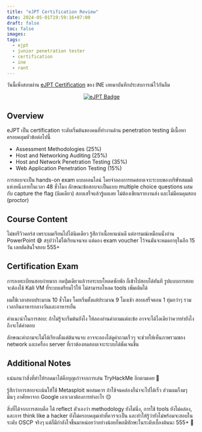 ```yaml
---
title: "eJPT Certification Review"
date: 2024-05-01T19:59:16+07:00
draft: false
toc: false
images:
tags:
  - ejpt
  - junior penetration tester
  - certification
  - ine
  - rant
---
```


วันนี้เพิ่งสอบผ่าน [eJPT Certification](https://security.ine.com/certifications/ejpt-certification/) ของ INE เลยมาบันทึกประสบการณ์ไว้กันลืม

<div align="center">
  <a href="https://certs.ine.com/843e15e9-e284-472b-830b-71ed44616ee6" target="_blank">
    <img src="https://api.accredible.com/v1/frontend/credential_website_embed_image/badge/102719315" alt="eJPT Badge" title="eJPT Badge">
  </a>
</div>

## Overview

eJPT เป็น certification ระดับเริ่มต้นของคนที่ทำงานด้าน penetration testing มีเนื้อหาครอบคลุมหัวข้อต่อไปนี้

* Assessment Methodologies (25%)
* Host and Networking Auditing (25%)
* Host and Network Penetration Testing (35%)
* Web Application Penetration Testing (15%)

การสอบจะเป็น hands-on exam แบบออนไลน์ โดยจำลองการทดสอบเจาะระบบของบริษัทสมมติแห่งหนึ่งภายในเวลา 48 ชั่วโมง ลักษณะข้อสอบจะเป็นแบบ multiple choice questions ผสมกับ capture the flag (นิดเดียว) สอบเสร็จแล้วรู้ผลเลย ไม่ต้องเขียนรายงานส่ง และไม่มีคนคุมสอบ (proctor)

## Course Content

ไม่ขอรีวิวคอร์ส เพราะผมเรียนไปได้นิดเดียว รู้สึกว่าเนื้อหาแน่นดี แต่อารมณ์เหมือนนั่งอ่าน PowerPoint 😅 สรุปว่าไม่ได้เรียนจนจบ แต่ดอง exam voucher ไว้จนมันจะหมดอายุในอีก 15 วัน เลยตัดสินใจสอบ 555+

## Certification Exam

การลงทะเบียนสอบง่ายมาก กดปุ่มเดียวแล้วรอระบบโหลดซักพัก ก็เข้าไปสอบได้ทันที รูปแบบการสอบจะต้องใช้ Kali VM ที่ระบบเตรียมไว้ให้ ไม่สามารถโหลด tools เพิ่มเติมได้

ผมใช้เวลาสอบประมาณ 10 ชั่วโมง โดยเริ่มตั้งแต่ประมาณ 9 โมงเช้า สอบเสร็จตอน 1 ทุ่มกว่าๆ รวมเวลากินอาหารกลางวันและอาหารเย็น

คำแนะนำในการสอบ: ถ้าไม่รู้จะเริ่มต้นยังไง ให้ลองอ่านคำถามแต่ละข้อ อาจจะได้ไอเดียว่าควรทำยังไงถึงจะได้คำตอบ

ลักษณะคำถามจะไม่ได้เรียงตั้งแต่ต้นจนจบ อาจจะลองไล่ดูคำถามเร็วๆ จะช่วยให้เห็นภาพรวมของ network และเครื่อง server ที่เราต้องทดสอบเจาะระบบได้ชัดเจนขึ้น

## Additional Notes

แน่นอนว่าสิ่งที่ทำให้รอดมาได้คือบุญเก่าจากการเล่น TryHackMe อีกตามเคย 🙏

รู้สึกว่าการสอบจะเน้นให้ใช้ Metasploit พอสมควร ถ้าใช้จนคล่องก็น่าจะไปได้เร็ว ส่วนผมก็งมๆ มึนๆ อาศัยหาจาก Google เอาเวลาต้องการทำอะไร 😔

สิ่งที่ได้จากการสอบคือ ได้ reflect ตัวเองว่า methodology ยังไม่นิ่ง, การใช้ tools ยังไม่คล่อง, และการ think like a hacker ยังไม่ครอบคลุมเท่าที่ควรจะเป็น และทำให้รู้ว่ายังไม่พร้อมจะสอบในระดับ OSCP จริงๆ แต่ก็มีกำลังใจขึ้นมาหน่อยว่าอย่างน้อยก็พอมีทักษะในระดับเบื้องต้นนะ 555+ 🤣
